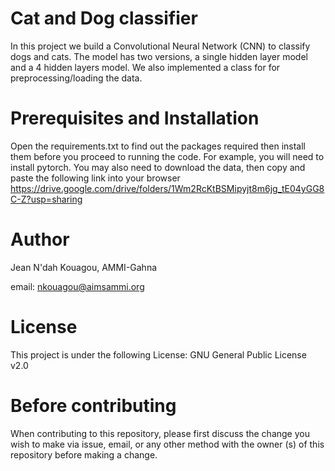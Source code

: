 # Cat and Dog classifier

In this project we build a Convolutional Neural Network (CNN) to classify dogs and cats. The model has two versions, a single hidden layer model and a 4 hidden layers model. We also implemented a class for for preprocessing/loading the data.

# Prerequisites and Installation

Open the requirements.txt to find out the packages required then install them before you proceed to running the code.
For example, you will need to install pytorch. You may also need to download the data, then copy and paste the following link into your browser https://drive.google.com/drive/folders/1Wm2RcKtBSMipyjt8m6jg_tE04yGG8C-Z?usp=sharing


# Author

Jean N'dah Kouagou, AMMI-Gahna

email: nkouagou@aimsammi.org


# License

This project is under the following License: GNU General Public License v2.0

# Before contributing

When contributing to this repository, please first discuss the change you wish to make via issue, email, or any other method with the owner (s) of this repository before making a change.
